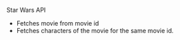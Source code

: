 Star Wars API

- Fetches movie from movie id
- Fetches characters of the movie for the same movie id.
